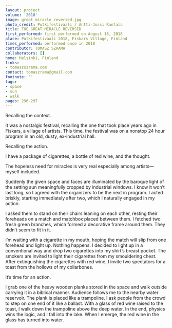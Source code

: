 ```yaml
---
layout: project
volume: '2018'
image: great_miracle_reversed.jpg
photo_credit: Putkifestivaali / Antti-Jussi Rantala
title: THE GREAT MIRACLE REVERSED
first_performed: first performed on August 18, 2018
place: Putkifestivaali 2018, Fiskars Village, Finland
times_performed: performed once in 2018
contributor: TOMASZ SZRAMA
collaborators: []
home: Helsinki, Finland
links:
- tomaszszrama.com
contact: tomaszrama@gmail.com
footnote: ''
tags:
- space
- sun
- walk
pages: 296-297
---
```


Recalling the context.

It was a nostalgic festival, recalling the one that took place years ago in Fiskars, a village of artists. This time, the festival was on a nonstop 24 hour program in an old, dusty, ex-industrial hall.

Recalling the action.

I have a package of cigarettes, a bottle of red wine, and the thought.

The hopeless need for miracles is very real especially among artists—myself included.

Suddenly the given space and faces are illuminated by the baroque light of the setting sun meaningfully cropped by industrial windows. I know it won’t last long, so I agreed with the organizers to be the next in program. I acted briskly, starting immediately after two, which I naturally engaged in my action.

I asked them to stand on their chairs leaning on each other, resting their foreheads on a match and matchbox placed between them. I fetched two fresh green branches, which formed a decorative frame around them. They didn’t seem to fit in it.

I’m waiting with a cigarette in my mouth, hoping the match will slip from one forehead and light up. Nothing happens. I decided to light up in a conventional way and drop two cigarettes into my shirt’s breast pocket. The smokers are invited to light their cigarettes from my smouldering chest. After extinguishing the cigarettes with red wine, I invite two spectators for a toast from the hollows of my collarbones.

It’s time for an action.

I grab one of the heavy wooden planks stored in the space and walk outside carrying it in a biblical manner. Audience follows me to the nearby water reservoir. The plank is placed like a trampoline. I ask people from the crowd to step on one end of it like a ballast. With a glass of red wine raised to the toast, I walk down the trampoline above the deep water. In the end, physics wins the logic, and I fall into the lake. When I emerge, the red wine in the glass has turned into water.
